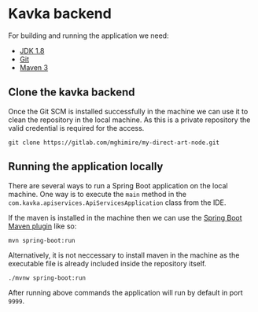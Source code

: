 # Kavka backend

For building and running the application we need:

- [JDK 1.8](http://www.oracle.com/technetwork/java/javase/downloads/jdk8-downloads-2133151.html)
- [Git](https://git-scm.com/downloads)
- [Maven 3](https://maven.apache.org)

## Clone the kavka backend

Once the Git SCM is installed successfully in the machine we can use it to clean the repository in the local machine. As this is a private repository the valid credential is required for the access.

```
git clone https://gitlab.com/mghimire/my-direct-art-node.git
```

## Running the application locally

There are several ways to run a Spring Boot application on the local machine. One way is to execute the `main` method in the `com.kavka.apiservices.ApiServicesApplication` class from the IDE.

If the maven is installed in the machine then we can use the [Spring Boot Maven plugin](https://docs.spring.io/spring-boot/docs/current/reference/html/build-tool-plugins-maven-plugin.html) like so:

```shell
mvn spring-boot:run
```

Alternatively, it is not neccessary to install maven in the machine as the executable file is already included inside the repository itself.

```shell
./mvnw spring-boot:run
```

After running above commands the application will run by default in port `9999`. 
